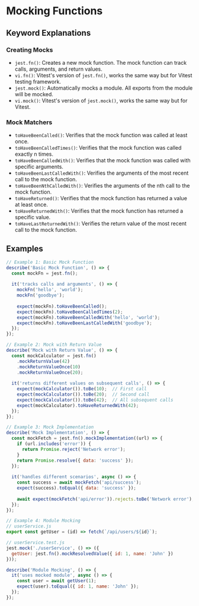 # Mocking Functions

<!-- ## Creating Mocks
- `jest.fn()` – create mock function
- `vi.fn()` – Vitest version
- `jest.mock(path, factory?)` – auto-mock modules
- `vi.mock(path, factory?)`

## Mock Matchers
- `.toHaveBeenCalled()`
- `.toHaveBeenCalledTimes(number)`
- `.toHaveBeenCalledWith(...args)`
- `.toHaveBeenLastCalledWith(...args)`
- `.toHaveBeenNthCalledWith(n, ...args)`
- `.toHaveReturned()`
- `.toHaveReturnedWith(value)`
- `.toHaveLastReturnedWith(value)`  -->

## Keyword Explanations

### Creating Mocks
- `jest.fn()`: Creates a new mock function. The mock function can track calls, arguments, and return values.
- `vi.fn()`: Vitest's version of `jest.fn()`, works the same way but for Vitest testing framework.
- `jest.mock()`: Automatically mocks a module. All exports from the module will be mocked.
- `vi.mock()`: Vitest's version of `jest.mock()`, works the same way but for Vitest.

### Mock Matchers
- `toHaveBeenCalled()`: Verifies that the mock function was called at least once.
- `toHaveBeenCalledTimes()`: Verifies that the mock function was called exactly n times.
- `toHaveBeenCalledWith()`: Verifies that the mock function was called with specific arguments.
- `toHaveBeenLastCalledWith()`: Verifies the arguments of the most recent call to the mock function.
- `toHaveBeenNthCalledWith()`: Verifies the arguments of the nth call to the mock function.
- `toHaveReturned()`: Verifies that the mock function has returned a value at least once.
- `toHaveReturnedWith()`: Verifies that the mock function has returned a specific value.
- `toHaveLastReturnedWith()`: Verifies the return value of the most recent call to the mock function.

## Examples

```javascript
// Example 1: Basic Mock Function
describe('Basic Mock Function', () => {
  const mockFn = jest.fn();
  
  it('tracks calls and arguments', () => {
    mockFn('hello', 'world');
    mockFn('goodbye');
    
    expect(mockFn).toHaveBeenCalled();
    expect(mockFn).toHaveBeenCalledTimes(2);
    expect(mockFn).toHaveBeenCalledWith('hello', 'world');
    expect(mockFn).toHaveBeenLastCalledWith('goodbye');
  });
});

// Example 2: Mock with Return Value
describe('Mock with Return Value', () => {
  const mockCalculator = jest.fn()
    .mockReturnValue(42)
    .mockReturnValueOnce(10)
    .mockReturnValueOnce(20);
  
  it('returns different values on subsequent calls', () => {
    expect(mockCalculator()).toBe(10);  // First call
    expect(mockCalculator()).toBe(20);  // Second call
    expect(mockCalculator()).toBe(42);  // All subsequent calls
    expect(mockCalculator).toHaveReturnedWith(42);
  });
});

// Example 3: Mock Implementation
describe('Mock Implementation', () => {
  const mockFetch = jest.fn().mockImplementation((url) => {
    if (url.includes('error')) {
      return Promise.reject('Network error');
    }
    return Promise.resolve({ data: 'success' });
  });
  
  it('handles different scenarios', async () => {
    const success = await mockFetch('api/success');
    expect(success).toEqual({ data: 'success' });
    
    await expect(mockFetch('api/error')).rejects.toBe('Network error');
  });
});

// Example 4: Module Mocking
// userService.js
export const getUser = (id) => fetch(`/api/users/${id}`);

// userService.test.js
jest.mock('./userService', () => ({
  getUser: jest.fn().mockResolvedValue({ id: 1, name: 'John' })
}));

describe('Module Mocking', () => {
  it('uses mocked module', async () => {
    const user = await getUser(1);
    expect(user).toEqual({ id: 1, name: 'John' });
  });
}); 
```